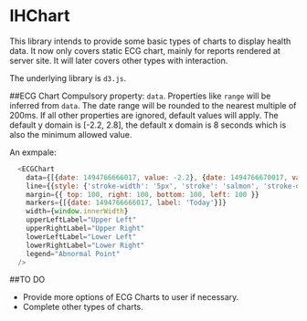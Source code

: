 # IHChart
This library intends to provide some basic types of charts to display health data.
It now only covers static ECG chart, mainly for reports rendered at server site. 
It will later covers other types with interaction.
 
 The underlying library is `d3.js`.
 
 ##ECG Chart
 Compulsory property: `data`. Properties like `range` will be inferred from `data`. 
 The date range will be rounded to the nearest multiple of 200ms. 
 If all other properties are ignored, default values will apply.
 The default y domain is [-2.2, 2.8], the default x domain is 8 seconds which is also the minimum allowed value.
 
 An exmpale:
```js
  <ECGChart
    data={[{date: 1494766666017, value: -2.2}, {date: 1494766670017, value: -1.2}, { date: 1494766676017, value: 2.8}]}
    line={{style: {'stroke-width': '5px', 'stroke': 'salmon', 'stroke-dasharray': '5'}}}
    margin={{ top: 100, right: 100, bottom: 100, left: 100 }}
    markers={[{date: 1494766666017, label: 'Today'}]}
    width={window.innerWidth}
    upperLeftLabel="Upper Left"
    upperRightLabel="Upper Right"
    lowerLeftLabel="Lower Left"
    lowerRightLabel="Lower Right"
    legend="Abnormal Point"
  />
```
##TO DO
- Provide more options of ECG Charts to user if necessary.
- Complete other types of charts.